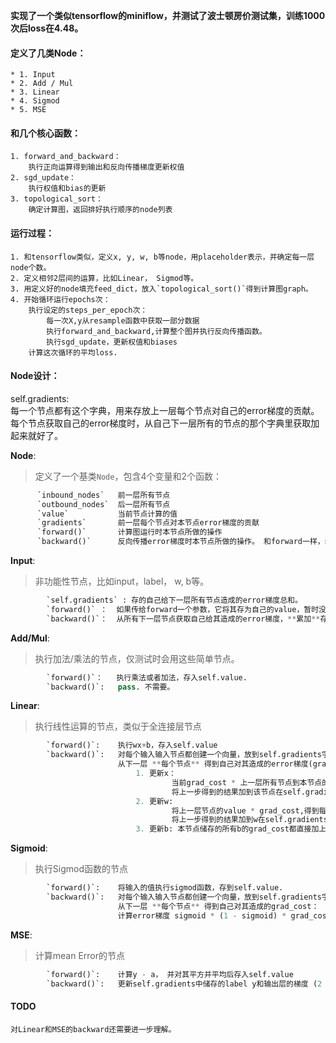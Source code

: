**实现了一个类似tensorflow的miniflow，并测试了波士顿房价测试集，训练1000次后loss在4.48。**  

#### 定义了几类Node：  
    * 1. Input  
    * 2. Add / Mul  
    * 3. Linear   
    * 4. Sigmod  
    * 5. MSE  
#### 和几个核心函数：
    1. forward_and_backward：  
        执行正向运算得到输出和反向传播梯度更新权值  
    2. sgd_update：  
        执行权值和bias的更新  
    3. topological_sort：  
        确定计算图，返回排好执行顺序的node列表  

#### 运行过程：
    1. 和tensorflow类似，定义x, y, w, b等node，用placeholder表示，并确定每一层node个数。  
    2. 定义相邻2层间的运算，比如Linear， Sigmod等。    
    3. 用定义好的node填充feed_dict，放入`topological_sort()`得到计算图graph。    
    4. 开始循环运行epochs次：    
        执行设定的steps_per_epoch次：  
            每一次X,y从resample函数中获取一部分数据  
            执行forward_and_backward,计算整个图并执行反向传播函数。  
            执行sgd_update，更新权值和biases  
        计算这次循环的平均loss.  


#### Node设计：  

self.gradients:  
        每一个节点都有这个字典，用来存放上一层每个节点对自己的error梯度的贡献。   
        每个节点获取自己的error梯度时，从自己下一层所有的节点的那个字典里获取加起来就好了。  

**Node**:  
>定义了一个基类`Node`，包含4个变量和2个函数：  
```python
      `inbound_nodes`   前一层所有节点  
      `outbound_nodes`  后一层所有节点  
      `value`           当前节点计算的值  
      `gradients`       前一层每个节点对本节点error梯度的贡献  
      `forward()`       计算图运行时本节点所做的操作  
      `backward()`      反向传播error梯度时本节点所做的操作。 和forward一样，继承者都必须实现。  
```
**Input**:  
>非功能性节点，比如input，label， w, b等。 
```python
        `self.gradients` : 存的自己给下一层所有节点造成的error梯度总和。    
        `forward()` ：  如果传给forward一个参数，它将其存为自己的value，暂时没用到。  
        `backward()`：  从所有下一层节点获取自己给其造成的error梯度，**累加**存入self.gradients[self],梯度更新时用。  
```
**Add/Mul**:  
>执行加法/乘法的节点，仅测试时会用这些简单节点。  
```python
        `forward()`：   执行乘法或者加法，存入self.value.  
        `backward()`:   pass. 不需要。  
```
**Linear**:    
>执行线性运算的节点，类似于全连接层节点    
```python
        `forward()`:    执行wx+b，存入self.value  
        `backward()`:   对每个输入输入节点都创建一个向量，放到self.gradients字典里  
                        从下一层 **每个节点** 得到自己对其造成的error梯度(grad_cost)：  
                            1. 更新x：  
                                    当前grad_cost * 上一层所有节点到本节点的权值向量w,得到上一层每个节点对本节点grad_cost的贡献  
                                    将上一步得到的结果加到该节点在self.gradients对应的项 (上一层所有节点的grad_cost都存储在本节点的self.gradients字典里）  
                            2. 更新w:  
                                    将上一层节点的value * grad_cost,得到每个w(权重）节点对本节点grad_cost的贡献  
                                    将上一步得到的结果加到w在self.gradients对应的项(每个w就是当前节点与上一层每个节点的边的权值)  
                            3. 更新b: 本节点储存的所有b的grad_cost都直接加上sum(grad_cost)  
```

**Sigmoid**:    
>执行Sigmod函数的节点    
```python
        `forward()`:    将输入的值执行sigmod函数，存到self.value.    
        `backward()`:   对每个输入输入节点都创建一个向量，放到self.gradients字典里  
                        从下一层 **每个节点** 得到自己对其造成的grad_cost：  
                        计算error梯度 sigmoid * (1 - sigmoid) * grad_cost, 加到该节点在self.gradients对应的项实际上sigmoid节点就一个输入节点。  
```

**MSE**:    
>计算mean Error的节点   
```python
        `forward()`:    计算y - a， 并对其平方并平均后存入self.value  
        `backward()`:   更新self.gradients中储存的label y和输出层的梯度 (2 / self.m) * self.diff 和 (-2 / self.m) * self.diff， 没太明白。  
```

#### TODO  
    对Linear和MSE的backward还需要进一步理解。    

        
